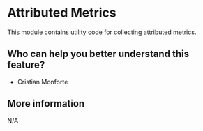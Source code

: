 # Attributed Metrics
This module contains utility code for collecting attributed metrics.

## Who can help you better understand this feature?
- Cristian Monforte

## More information
N/A
